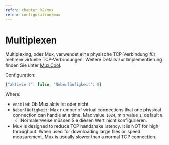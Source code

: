 ```yaml
---
refcn: chapter_02/mux
refen: configuration/mux
---
```

# Multiplexen

Multiplexing, oder Mux, verwendet eine physische TCP-Verbindung für mehrere virtuelle TCP-Verbindungen. Weitere Details zur Implementierung finden Sie unter [Mux.Cool](https://www.v2ray.com/eng/protocols/muxcool.html).

Configuration:

```javascript
{"aktiviert": false, "Nebenläufigkeit": 8}
```

Where:

* `enabled`: Ob Mux aktiv ist oder nicht
* `Nebenläufigkeit`: Max number of virtual connections that one physical connection can handle at a time. Max value `1024`, min value `1`, default `8`. 
  * Normalerweise müssen Sie diesen Wert nicht konfigurieren.
* Mux is designed to reduce TCP handshake latency. It is NOT for high throughput. When used for downloading large files or speed measurement, Mux is usually slower than a normal TCP connection.